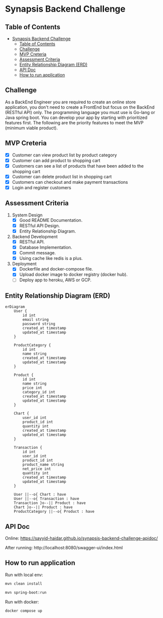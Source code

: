 # Synapsis Backend Challenge

## Table of Contents

- [Synapsis Backend Challenge](#synapsis-backend-challenge)
  - [Table of Contents](#table-of-contents)
  - [Challenge](#challenge)
  - [MVP Creteria](#mvp-creteria)
  - [Assessment Criteria](#assessment-criteria)
  - [Entity Relationship Diagram (ERD)](#entity-relationship-diagram-erd)
  - [API Doc](#api-doc)
  - [How to run application](#how-to-run-application)

## Challenge

As a BackEnd Engineer you are required to create an online store application, you don't need to create a FrontEnd but focus on the BackEnd (RESTful API) only. The programming language you must use is Go-lang or Java spring boot.
You can develop your app by starting with prioritized features first. The following are the priority features to meet the MVP (minimum viable product).

## MVP Creteria

- [x] Customer can view product list by product category
- [x] Customer can add product to shopping cart
- [x] Customers can see a list of products that have been added to the shopping cart
- [x] Customer can delete product list in shopping cart
- [x] Customers can checkout and make payment transactions
- [x] Login and register customers

## Assessment Criteria

1. System Design
   - [x] Good README Documentation.
   - [x] RESTful API Design.
   - [x] Entity Relationship Diagram.

2. Backend Development
   - [x] RESTful API.
   - [x] Database Implementation.
   - [x] Commit message.
   - [x] Using cache like redis is a plus.

3. Deployment
   - [x] Dockerfile and docker-compose file.
   - [x] Upload docker image to docker registry (docker hub).
   - [ ] Deploy app to heroku, AWS or GCP.

## Entity Relationship Diagram (ERD)

```mermaid
erDiagram
    User {
        id int
        email string
        password string
        created_at timestamp
        updated_at timestamp
    }

    ProductCategory {
        id int
        name string
        created_at timestamp
        updated_at timestamp
    }

    Product {
        id int
        name string
        price int
        category_id int
        created_at timestamp
        updated_at timestamp
    }

    Chart {
        user_id int
        product_id int
        quantity int
        created_at timestamp
        updated_at timestamp
    }

    Transaction {
        id int
        user_id int
        product_id int
        product_name string
        net_price int
        quantity int
        created_at timestamp
        updated_at timestamp
    }

    User ||--o{ Chart : have 
    User ||--o{ Transaction : have 
    Transaction }o--|| Product : have 
    Chart }o--|| Product : have 
    ProductCategory ||--o{ Product : have 
```

## API Doc

Online: https://sayyid-haidar.github.io/synapsis-backend-challenge-apidoc/

After running: http://localhost:8080/swagger-ui/index.html

## How to run application

Run with local env:

```bash
mvn clean install

mvn spring-boot:run
```

Run with docker:

```bash
docker compose up
```
